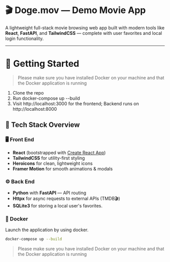 # 🎬 Doge.mov — Demo Movie App

A lightweight full-stack movie browsing web app built with modern tools like **React**, **FastAPI**, and **TailwindCSS** — complete with user favorites and local login functionality.

---

# 🚀 Getting Started

> Please make sure you have installed Docker on your machine and that the Docker application is running

1. Clone the repo
2. Run docker-compose up --build
3. Visit http://localhost:3000 for the frontend; Backend runs on http://localhost:8000

## 🧠 Tech Stack Overview

### 🖥️ Front End

- **React** (bootstrapped with [Create React App](https://create-react-app.dev/))
- **TailwindCSS** for utility-first styling
- **Heroicons** for clean, lightweight icons
- **Framer Motion** for smooth animations & modals

### ⚙️ Back End

- **Python** with **FastAPI** — API routing
- **Httpx** for async requests to external APIs (TMDB🎬)
- **SQLite3** for storing a local user's favorites. 

### 🐳 Docker

Launch the application by using docker. 

```bash
docker-compose up --build
```

> Please make sure you have installed Docker on your machine and that the Docker application is running
